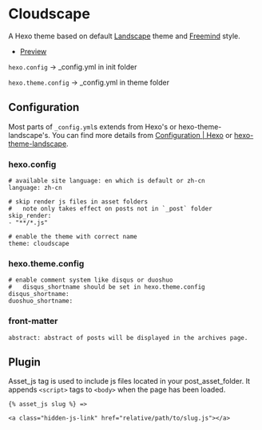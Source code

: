 # Cloudscape

A Hexo theme based on default [Landscape](https://github.com/hexojs/hexo-theme-landscape/) theme and [Freemind](http://freemind.pluskid.org) style.

- [Preview](http://dagnaf.github.io/hexo-theme-cloudscape/)

`hexo.config` -> _config.yml in init folder

`hexo.theme.config` -> _config.yml in theme folder

## Configuration

Most parts of `_config.yml`s extends from Hexo's or hexo-theme-landscape's. You can find more details from [Configuration | Hexo](https://hexo.io/docs/configuration.html) or [hexo-theme-landscape](https://github.com/hexojs/hexo-theme-landscape#configuration).

### hexo.config

```
# available site language: en which is default or zh-cn
language: zh-cn

# skip render js files in asset folders
#   note only takes effect on posts not in `_post` folder
skip_render:
- "**/*.js"

# enable the theme with correct name
theme: cloudscape
```

### hexo.theme.config

```
# enable comment system like disqus or duoshuo
#   disqus_shortname should be set in hexo.theme.config
disqus_shortname:
duoshuo_shortname:
```

### front-matter

```
abstract: abstract of posts will be displayed in the archives page.
```

## Plugin

Asset_js tag is used to include js files located in your post_asset_folder. It appends `<script>` tags to `<body>` when the page has been loaded.

```
{% asset_js slug %} =>
```

```
<a class="hidden-js-link" href="relative/path/to/slug.js"></a>
```

